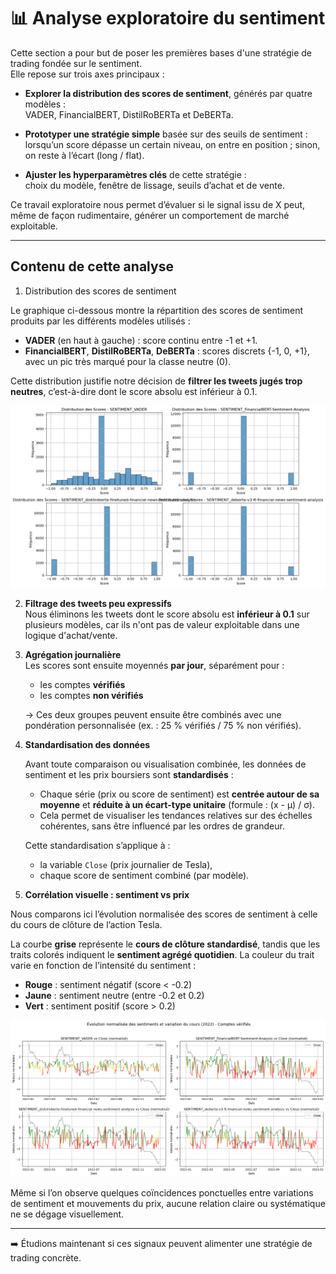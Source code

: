 # 📊 Analyse exploratoire du sentiment

Cette section a pour but de poser les premières bases d'une stratégie de trading fondée sur le sentiment.  
Elle repose sur trois axes principaux :

- **Explorer la distribution des scores de sentiment**, générés par quatre modèles :  
  VADER, FinancialBERT, DistilRoBERTa et DeBERTa.

- **Prototyper une stratégie simple** basée sur des seuils de sentiment :  
  lorsqu’un score dépasse un certain niveau, on entre en position ; sinon, on reste à l’écart (long / flat).

- **Ajuster les hyperparamètres clés** de cette stratégie :  
  choix du modèle, fenêtre de lissage, seuils d’achat et de vente.

Ce travail exploratoire nous permet d’évaluer si le signal issu de X peut, même de façon rudimentaire, générer un comportement de marché exploitable.


---

## Contenu de cette analyse

1. Distribution des scores de sentiment

Le graphique ci-dessous montre la répartition des scores de sentiment produits par les différents modèles utilisés :

- **VADER** (en haut à gauche) : score continu entre -1 et +1.
- **FinancialBERT**, **DistilRoBERTa**, **DeBERTa** : scores discrets {-1, 0, +1}, avec un pic très marqué pour la classe neutre (0).

Cette distribution justifie notre décision de **filtrer les tweets jugés trop neutres**, c’est-à-dire dont le score absolu est inférieur à 0.1.

![Distribution sentiment](Distrib_sentiment.png)


2. **Filtrage des tweets peu expressifs**  
   Nous éliminons les tweets dont le score absolu est **inférieur à 0.1** sur plusieurs modèles, car ils n'ont pas de valeur exploitable dans une logique d'achat/vente.

3. **Agrégation journalière**  
   Les scores sont ensuite moyennés **par jour**, séparément pour :
   - les comptes **vérifiés**
   - les comptes **non vérifiés**

   → Ces deux groupes peuvent ensuite être combinés avec une pondération personnalisée (ex. : 25 % vérifiés / 75 % non vérifiés).

4. **Standardisation des données**

    Avant toute comparaison ou visualisation combinée, les données de sentiment et les prix boursiers sont **standardisés** :

    - Chaque série (prix ou score de sentiment) est **centrée autour de sa moyenne** et **réduite à un écart-type unitaire** (formule : (x - μ) / σ).
    - Cela permet de visualiser les tendances relatives sur des échelles cohérentes, sans être influencé par les ordres de grandeur.

    Cette standardisation s’applique à :
    - la variable `Close` (prix journalier de Tesla),
    - chaque score de sentiment combiné (par modèle).

5. **Corrélation visuelle : sentiment vs prix**

Nous comparons ici l’évolution normalisée des scores de sentiment à celle du cours de clôture de l’action Tesla.

La courbe **grise** représente le **cours de clôture standardisé**, tandis que les traits colorés indiquent le **sentiment agrégé quotidien**. La couleur du trait varie en fonction de l’intensité du sentiment :

- **Rouge** : sentiment négatif (score < -0.2)  
- **Jaune** : sentiment neutre (entre -0.2 et 0.2)  
- **Vert** : sentiment positif (score > 0.2)

![Evol cour sentiment](Evol_cour_sentiment.png)


Même si l’on observe quelques coïncidences ponctuelles entre variations de sentiment et mouvements du prix, aucune relation claire ou systématique ne se dégage visuellement.

---

➡️ Étudions maintenant si ces signaux peuvent alimenter une stratégie de trading concrète.
